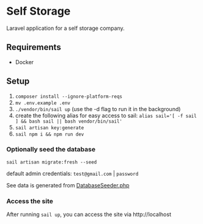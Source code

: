 # Self Storage

Laravel application for a self storage company.

## Requirements

*   Docker

## Setup

1.  `composer install --ignore-platform-reqs`
2.  `mv .env.example .env`
3.  `./vendor/bin/sail up` (use the -d flag to run it in the background)
4.  create the following alias for easy access to sail: `alias sail='[ -f sail ] && bash sail || bash vendor/bin/sail'`
5.  `sail artisan key:generate`
6.  `sail npm i && npm run dev`

### Optionally seed the database

`sail artisan migrate:fresh --seed`

default admin credentials: `test@gmail.com` | `password`

See data is generated from [DatabaseSeeder.php](https://github.com/shawndibble/self-storage/blob/master/database/seeders/DatabaseSeeder.php)

### Access the site

After running `sail up`, you can access the site via http://localhost
